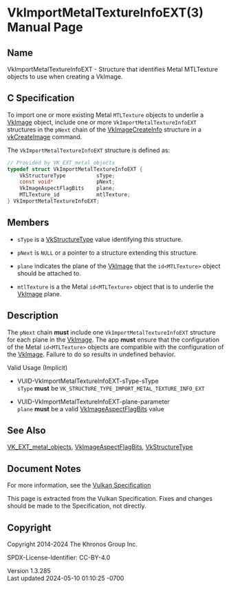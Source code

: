 # VkImportMetalTextureInfoEXT(3) Manual Page

## Name

VkImportMetalTextureInfoEXT - Structure that identifies Metal MTLTexture
objects to use when creating a VkImage.



## <a href="#_c_specification" class="anchor"></a>C Specification

To import one or more existing Metal `MTLTexture` objects to underlie a
[VkImage](https://registry.khronos.org/vulkan/specs/1.3-extensions/man/html/VkImage.html) object, include one or more
`VkImportMetalTextureInfoEXT` structures in the `pNext` chain of the
[VkImageCreateInfo](https://registry.khronos.org/vulkan/specs/1.3-extensions/man/html/VkImageCreateInfo.html) structure in a
[vkCreateImage](https://registry.khronos.org/vulkan/specs/1.3-extensions/man/html/vkCreateImage.html) command.

The `VkImportMetalTextureInfoEXT` structure is defined as:

``` c
// Provided by VK_EXT_metal_objects
typedef struct VkImportMetalTextureInfoEXT {
    VkStructureType          sType;
    const void*              pNext;
    VkImageAspectFlagBits    plane;
    MTLTexture_id            mtlTexture;
} VkImportMetalTextureInfoEXT;
```

## <a href="#_members" class="anchor"></a>Members

- `sType` is a [VkStructureType](https://registry.khronos.org/vulkan/specs/1.3-extensions/man/html/VkStructureType.html) value identifying
  this structure.

- `pNext` is `NULL` or a pointer to a structure extending this
  structure.

- `plane` indicates the plane of the [VkImage](https://registry.khronos.org/vulkan/specs/1.3-extensions/man/html/VkImage.html) that the
  `id<MTLTexture>` object should be attached to.

- `mtlTexture` is a the Metal `id<MTLTexture>` object that is to
  underlie the [VkImage](https://registry.khronos.org/vulkan/specs/1.3-extensions/man/html/VkImage.html) plane.

## <a href="#_description" class="anchor"></a>Description

The `pNext` chain **must** include one `VkImportMetalTextureInfoEXT`
structure for each plane in the [VkImage](https://registry.khronos.org/vulkan/specs/1.3-extensions/man/html/VkImage.html). The app
**must** ensure that the configuration of the Metal `id<MTLTexture>`
objects are compatible with the configuration of the
[VkImage](https://registry.khronos.org/vulkan/specs/1.3-extensions/man/html/VkImage.html). Failure to do so results in undefined behavior.

Valid Usage (Implicit)

- <a href="#VUID-VkImportMetalTextureInfoEXT-sType-sType"
  id="VUID-VkImportMetalTextureInfoEXT-sType-sType"></a>
  VUID-VkImportMetalTextureInfoEXT-sType-sType  
  `sType` **must** be `VK_STRUCTURE_TYPE_IMPORT_METAL_TEXTURE_INFO_EXT`

- <a href="#VUID-VkImportMetalTextureInfoEXT-plane-parameter"
  id="VUID-VkImportMetalTextureInfoEXT-plane-parameter"></a>
  VUID-VkImportMetalTextureInfoEXT-plane-parameter  
  `plane` **must** be a valid
  [VkImageAspectFlagBits](https://registry.khronos.org/vulkan/specs/1.3-extensions/man/html/VkImageAspectFlagBits.html) value

## <a href="#_see_also" class="anchor"></a>See Also

[VK_EXT_metal_objects](https://registry.khronos.org/vulkan/specs/1.3-extensions/man/html/VK_EXT_metal_objects.html),
[VkImageAspectFlagBits](https://registry.khronos.org/vulkan/specs/1.3-extensions/man/html/VkImageAspectFlagBits.html),
[VkStructureType](https://registry.khronos.org/vulkan/specs/1.3-extensions/man/html/VkStructureType.html)

## <a href="#_document_notes" class="anchor"></a>Document Notes

For more information, see the <a
href="https://registry.khronos.org/vulkan/specs/1.3-extensions/html/vkspec.html#VkImportMetalTextureInfoEXT"
target="_blank" rel="noopener">Vulkan Specification</a>

This page is extracted from the Vulkan Specification. Fixes and changes
should be made to the Specification, not directly.

## <a href="#_copyright" class="anchor"></a>Copyright

Copyright 2014-2024 The Khronos Group Inc.

SPDX-License-Identifier: CC-BY-4.0

Version 1.3.285  
Last updated 2024-05-10 01:10:25 -0700
